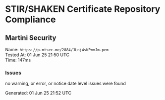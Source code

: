 # STIR/SHAKEN Certificate Repository Compliance

## Martini Security

Name: `https://p.mtsec.me/2884/JLnj4sKPmmJm.pem`\
Tested At: 01 Jun 25 21:50 UTC\
Time: 147ms

### Issues

no warning, or error, or notice date level issues were found

Generated: 01 Jun 25 21:52 UTC